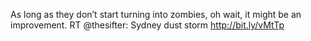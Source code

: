 <!--
id: 194627434
link: http://kevinisom.info/post/194627434/as-long-as-they-dont-start-turning-into-zombies
slug: as-long-as-they-dont-start-turning-into-zombies
date: Wed Sep 23 2009 14:22:21 GMT+1200 (NZST)
raw: {"blog_name":"kevinisom","id":194627434,"post_url":"http://kevinisom.info/post/194627434/as-long-as-they-dont-start-turning-into-zombies","slug":"as-long-as-they-dont-start-turning-into-zombies","type":"text","date":"2009-09-23 02:22:21 GMT","timestamp":1253672541,"state":"published","format":"html","reblog_key":"BTxPFHiu","tags":[],"short_url":"http://tmblr.co/Zw68YyBcSTg","highlighted":[],"feed_item":"http://twitter.com/kev_nz/statuses/4302046389","from_feed_id":"650289","note_count":0,"title":null,"body":"<p>As long as they don&#8217;t start turning into zombies, oh wait, it might be an improvement. RT @thesifter: Sydney dust storm <a href=\"http://bit.ly/vMtTp\" target=\"_blank\">http://bit.ly/vMtTp</a></p>"}
publish: 2009-09-023
tags: 
title: null
-->


As long as they don’t start turning into zombies, oh wait, it might be
an improvement. RT @thesifter: Sydney dust storm <http://bit.ly/vMtTp>


